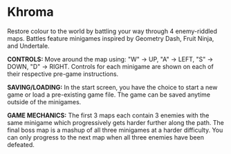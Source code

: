 # Khroma
Restore colour to the world by battling your way through 4 enemy-riddled maps. Battles feature minigames inspired by Geometry Dash, Fruit Ninja, and Undertale. 

**CONTROLS:**
Move around the map using:
"W" -> UP, "A" -> LEFT, "S" -> DOWN, "D" -> RIGHT.
Controls for each minigame are shown on each of their respective pre-game instructions. 

**SAVING/LOADING:**
In the start screen, you have the choice to start a new game or load a pre-existing game file. The game can be saved anytime outside of the minigames. 

**GAME MECHANICS:**
The first 3 maps each contain 3 enemies with the same minigame which progressively gets harder further along the path. The final boss map is a mashup of all three minigames at a harder difficulty. You can only progress to the next map when all three enemies have been defeated. 

